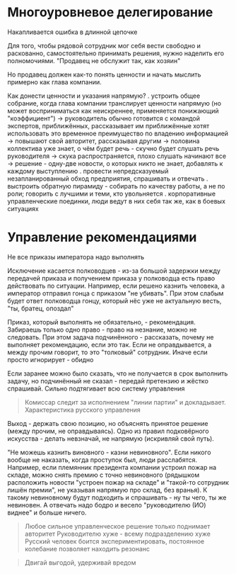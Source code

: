 # Многоуровневое делегирование
Накапливается ошибка в длинной цепочке

Для того, чтобы рядовой сотрудник мог себя вести свободно и раскованно, самостоятельно принимать решения, нужно наделить его полномочиями.
"Продавец не обслужит так, как хозяин"

Но продавец должен как-то понять ценности и начать мыслить примерно как глава компании.

Как донести ценности и указания напрямую?
. устроить общее собрание, когда глава компании транслирует ценности напрямую (но может восприниматься как неискреннее, применяется понижающий "коэффициент") ->
руководитель обычно готовится с командой экспертов, приближённых, рассказывает им
приближённые хотят использовать это временное преимущество по владению информацией -> повышают свой авторитет, рассказывая другим -> половина коллектива уже знает, о чём будет речь - скучно будет слушать речь руководителя -> скука распространяется, плохо слушать начинают все
-> решение - одну-две новости, о которых никто не знает, добавлять к каждому выступлению
. провести непредсказуемый незапланированный обход предприятия, спрашивать и отвечать
. выстроить обратную пирамиду - собирать по качеству работы, а не по роли; говорить с лучшими и теми, кто увольняется
. корпоративные управленческие поединки, люди ведут в них себя так же, как в боевых ситуациях

# Управление рекомендациями
Не все приказы императора надо выполнять

Исключение касается полководцев - из-за большой задержки между передачей приказа и получением приказа у полководца есть право действовать по ситуации.
Например, если решено казнить человека, а император отправил гонца с приказом "не убивать".
При этом слабым будет ответ полководца гонцу, который нёс уже не актуальную весть, "ты, братец, опоздал"

Приказ, который выполнять не обязательно, - рекомендация.
Забираешь только одно право - право на незнание, можно не следовать.
При этом задача подчинённого - рассказать, почему не выполняет рекомендацию, если это так. Если не оправдывается, а между прочим говорит, то это "толковый" сотрудник. Иначе если просто игнорирует - обидно

Если заранее можно было сказать, что не получается в срок выполнить задачу, но подчинённый не сказал - передай претензию и жёстко спрашивай. Сильно подтягивает всю систему управления

> Комиссар следит за исполнением "линии партии" и докладывает. Характеристика русского управления

Выход - держать свою позицию, но объяснять принятое решение (между прочим, не оправдываясь).
Одно из правил подковёрного искусства - делать невзначай, не напрямую (искривляй свой путь).

"Не можешь казнить виновного - казни невиновного".
Если никого вообще не наказать, когда проступок был, люди расслабятся. Например, если племянник президента компании устроил пожар на складе, можно снять премию с точно невиновного (рядышком расположить новости "устроен пожар на складе" и "такой-то сотрудник лишён премии", не указывая напрямую про склад, без вранья).
К такому невиновному будут подходить и спрашивать - ну ты чего, ты же невиновен. А отвечать надо бодро и весело "руководителю (ИО) виднее" и больше ничего.

> Любое сильное управленческое решение только поднимает авторитет
> Руководителю хуже - всему подразделению хуже
> Русский человек боится экспериментировать, постоянное колебание позволяет находить резонанс

> Двигай выгодой, удерживай вредом